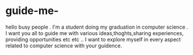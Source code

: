# guide-me-
hello busy people . I'm a student doing my graduation in computer science . I want you all to guide me with various ideas,thoghts,sharing experiences, providing opportunities etc etc .. I want to explore myself in every aspect related to computer science with your guidence.
